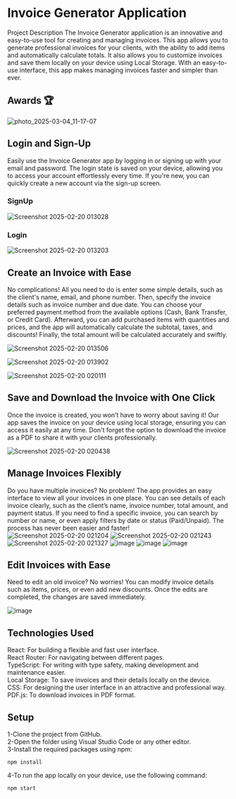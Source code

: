 # Invoice Generator Application
Project Description
The Invoice Generator application is an innovative and easy-to-use tool for creating and managing invoices. This app allows you to generate professional invoices for your clients, with the ability to add items and automatically calculate totals. It also allows you to customize invoices and save them locally on your device using Local Storage. With an easy-to-use interface, this app makes managing invoices faster and simpler than ever.

## Awards 🏆

![photo_2025-03-04_11-17-07](https://github.com/user-attachments/assets/2de214f2-2060-4249-a7e6-41bee2674414)


## Login and Sign-Up
Easily use the Invoice Generator app by logging in or signing up with your email and password. The login state is saved on your device, allowing you to access your account effortlessly every time. If you're new, you can quickly create a new account via the sign-up screen.
### SignUp
![Screenshot 2025-02-20 013028](https://github.com/user-attachments/assets/d7abc12c-12f3-4927-bf72-2fe6695fb2c9)

### Login
![Screenshot 2025-02-20 013203](https://github.com/user-attachments/assets/ddf4eb35-610f-4b5f-9c72-6cb2d7e8db00)


## Create an Invoice with Ease
No complications! All you need to do is enter some simple details, such as the client's name, email, and phone number. Then, specify the invoice details such as invoice number and due date. You can choose your preferred payment method from the available options (Cash, Bank Transfer, or Credit Card). Afterward, you can add purchased items with quantities and prices, and the app will automatically calculate the subtotal, taxes, and discounts! Finally, the total amount will be calculated accurately and swiftly.

![Screenshot 2025-02-20 013506](https://github.com/user-attachments/assets/4953bf43-aa09-4d30-877e-7f4b8e00b8b0)


![Screenshot 2025-02-20 013902](https://github.com/user-attachments/assets/92374397-0521-4987-8606-47d1e1003806)


![Screenshot 2025-02-20 020111](https://github.com/user-attachments/assets/0f51936e-a75d-445a-b7cf-03d2e04c3a48)


## Save and Download the Invoice with One Click
Once the invoice is created, you won’t have to worry about saving it! Our app saves the invoice on your device using local storage, ensuring you can access it easily at any time. Don't forget the option to download the invoice as a PDF to share it with your clients professionally.

![Screenshot 2025-02-20 020438](https://github.com/user-attachments/assets/56903a21-d676-40e1-b22b-541fbe10ae38)


## Manage Invoices Flexibly
Do you have multiple invoices? No problem! The app provides an easy interface to view all your invoices in one place. You can see details of each invoice clearly, such as the client’s name, invoice number, total amount, and payment status. If you need to find a specific invoice, you can search by number or name, or even apply filters by date or status (Paid/Unpaid). The process has never been easier and faster!
![Screenshot 2025-02-20 021204](https://github.com/user-attachments/assets/e483a5a0-ae46-4fa2-9b26-1c93bb277d6e)
![Screenshot 2025-02-20 021243](https://github.com/user-attachments/assets/627ffdbc-d74c-48b0-8fa7-133c1dbdb69d)
![Screenshot 2025-02-20 021327](https://github.com/user-attachments/assets/fbd3af50-4ead-4f04-9145-befe3641156b)
![image](https://github.com/user-attachments/assets/9c326403-9045-48e1-ab5d-fbf8ca8c2437)
![image](https://github.com/user-attachments/assets/09717292-6f9e-481e-9686-fbec1d06c490)
![image](https://github.com/user-attachments/assets/34937205-04c9-46ef-84ce-e062b4dd77a8)


## Edit Invoices with Ease
Need to edit an old invoice? No worries! You can modify invoice details such as items, prices, or even add new discounts. Once the edits are completed, the changes are saved immediately.

![image](https://github.com/user-attachments/assets/487c4b32-45ca-447b-bee3-f26f8a83d2d3)


## Technologies Used
React: For building a flexible and fast user interface.
<br>
React Router: For navigating between different pages.<br>
TypeScript: For writing with type safety, making development and maintenance easier.<br>
Local Storage: To save invoices and their details locally on the device.<br>
CSS: For designing the user interface in an attractive and professional way.<br>
PDF.js: To download invoices in PDF format.<br>

## Setup

1-Clone the project from GitHub.
<br>
2-Open the folder using Visual Studio Code or any other editor.
<br>
3-Install the required packages using npm:
```
npm install
```
4-To run the app locally on your device, use the following command:
```
npm start
```
